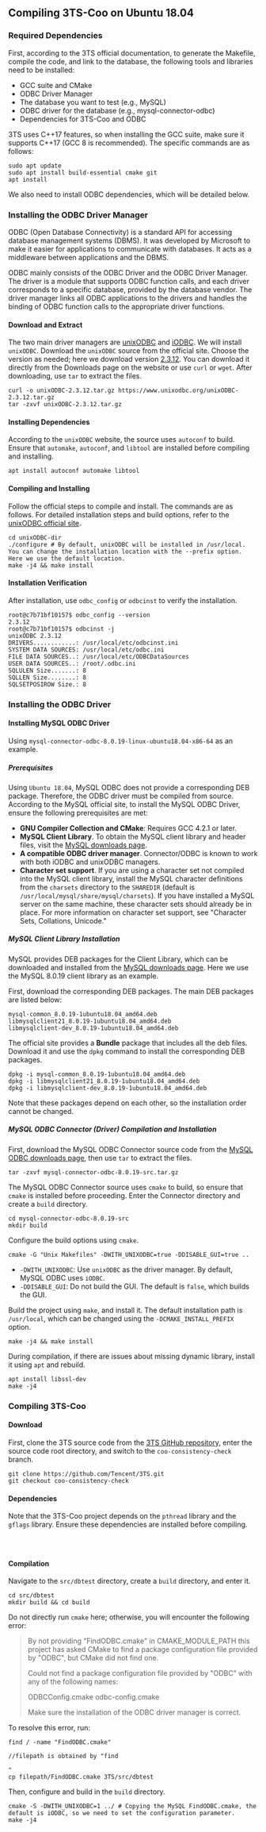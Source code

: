 ## Compiling 3TS-Coo on Ubuntu 18.04

### Required Dependencies

First, according to the 3TS official documentation, to generate the Makefile, compile the code, and link to the database, the following tools and libraries need to be installed:

- GCC suite and CMake
- ODBC Driver Manager
- The database you want to test (e.g., MySQL)
- ODBC driver for the database (e.g., mysql-connector-odbc)
- Dependencies for 3TS-Coo and ODBC

3TS uses C++17 features, so when installing the GCC suite, make sure it supports C++17 (GCC 8 is recommended). The specific commands are as follows:

```shell
sudo apt update
sudo apt install build-essential cmake git
apt install 
```

We also need to install ODBC dependencies, which will be detailed below.

### Installing the ODBC Driver Manager

ODBC (Open Database Connectivity) is a standard API for accessing database management systems (DBMS). It was developed by Microsoft to make it easier for applications to communicate with databases. It acts as a middleware between applications and the DBMS.

ODBC mainly consists of the ODBC Driver and the ODBC Driver Manager. The driver is a module that supports ODBC function calls, and each driver corresponds to a specific database, provided by the database vendor. The driver manager links all ODBC applications to the drivers and handles the binding of ODBC function calls to the appropriate driver functions.

#### Download and Extract

The two main driver managers are [unixODBC](https://www.unixodbc.org/) and [iODBC](https://www.iodbc.org/dataspace/doc/iodbc/wiki/iodbcWiki/WelcomeVisitors). We will install `unixODBC`. Download the `unixODBC` source from the official site. Choose the version as needed; here we download version [2.3.12](https://www.unixodbc.org/unixODBC-2.3.12.tar.gz). You can download it directly from the Downloads page on the website or use `curl` or `wget`. After downloading, use `tar` to extract the files.

```shell
curl -o unixODBC-2.3.12.tar.gz https://www.unixodbc.org/unixODBC-2.3.12.tar.gz
tar -zxvf unixODBC-2.3.12.tar.gz
```

#### Installing Dependencies

According to the `unixODBC` website, the source uses `autoconf` to build. Ensure that `automake`, `autoconf`, and `libtool` are installed before compiling and installing.

```shell
apt install autoconf automake libtool
```

#### Compiling and Installing

Follow the official steps to compile and install. The commands are as follows. For detailed installation steps and build options, refer to the [unixODBC official site](https://www.unixodbc.org/).

```shell
cd unixODBC-dir
./configure # By default, unixODBC will be installed in /usr/local. You can change the installation location with the --prefix option. Here we use the default location.
make -j4 && make install
```

#### Installation Verification

After installation, use `odbc_config` or `odbcinst` to verify the installation.

```shell
root@c7b71bf10157$ odbc_config --version
2.3.12
root@c7b71bf10157$ odbcinst -j
unixODBC 2.3.12
DRIVERS............: /usr/local/etc/odbcinst.ini
SYSTEM DATA SOURCES: /usr/local/etc/odbc.ini
FILE DATA SOURCES..: /usr/local/etc/ODBCDataSources
USER DATA SOURCES..: /root/.odbc.ini
SQLULEN Size.......: 8
SQLLEN Size........: 8
SQLSETPOSIROW Size.: 8
```

### Installing the ODBC Driver

#### Installing MySQL ODBC Driver

Using `mysql-connector-odbc-8.0.19-linux-ubuntu18.04-x86-64` as an example.

##### Prerequisites

Using `Ubuntu 18.04`, MySQL ODBC does not provide a corresponding DEB package. Therefore, the ODBC driver must be compiled from source. According to the MySQL official site, to install the MySQL ODBC Driver, ensure the following prerequisites are met:

* **GNU Compiler Collection and CMake**: Requires GCC 4.2.1 or later.
* **MySQL Client Library**. To obtain the MySQL client library and header files, visit the [MySQL downloads page](https://dev.mysql.com/downloads/).
* **A compatible ODBC driver manager**. Connector/ODBC is known to work with both iODBC and unixODBC managers.
* **Character set support**. If you are using a character set not compiled into the MySQL client library, install the MySQL character definitions from the `charsets` directory to the `SHAREDIR` (default is `/usr/local/mysql/share/mysql/charsets`). If you have installed a MySQL server on the same machine, these character sets should already be in place. For more information on character set support, see "Character Sets, Collations, Unicode."

##### MySQL Client Library Installation

MySQL provides DEB packages for the Client Library, which can be downloaded and installed from the [MySQL downloads page](https://downloads.mysql.com/archives/community/). Here we use the MySQL 8.0.19 client library as an example.

First, download the corresponding DEB packages. The main DEB packages are listed below:

```shell
mysql-common_8.0.19-1ubuntu18.04_amd64.deb
libmysqlclient21_8.0.19-1ubuntu18.04_amd64.deb 
libmysqlclient-dev_8.0.19-1ubuntu18.04_amd64.deb
```

The official site provides a **Bundle** package that includes all the deb files. Download it and use the `dpkg` command to install the corresponding DEB packages.

```shell
dpkg -i mysql-common_8.0.19-1ubuntu18.04_amd64.deb
dpkg -i libmysqlclient21_8.0.19-1ubuntu18.04_amd64.deb 
dpkg -i libmysqlclient-dev_8.0.19-1ubuntu18.04_amd64.deb
```

Note that these packages depend on each other, so the installation order cannot be changed.

##### MySQL ODBC Connector (Driver) Compilation and Installation

First, download the MySQL ODBC Connector source code from the [MySQL ODBC downloads page](https://downloads.mysql.com/archives/c-odbc/), then use `tar` to extract the files.

```shell
tar -zxvf mysql-connector-odbc-8.0.19-src.tar.gz
```

The MySQL ODBC Connector source uses `cmake` to build, so ensure that `cmake` is installed before proceeding. Enter the Connector directory and create a `build` directory.

```shell
cd mysql-connector-odbc-8.0.19-src
mkdir build
```

Configure the build options using `cmake`.

```shell
cmake -G "Unix Makefiles" -DWITH_UNIXODBC=true -DDISABLE_GUI=true ..
```

* `-DWITH_UNIXODBC`: Use `unixODBC` as the driver manager. By default, MySQL ODBC uses `iODBC`.
* `-DDISABLE_GUI`: Do not build the GUI. The default is `false`, which builds the GUI.

Build the project using `make`, and install it. The default installation path is `/usr/local`, which can be changed using the `-DCMAKE_INSTALL_PREFIX` option.

```shell
make -j4 && make install
```

During compilation, if there are issues about missing dynamic library, install it using `apt` and rebuild.

```shell
apt install libssl-dev
make -j4
```

### Compiling 3TS-Coo

#### Download

First, clone the 3TS source code from the [3TS GitHub repository](https://github.com/Tencent/3TS.git), enter the source code root directory, and switch to the `coo-consistency-check` branch.

```shell
git clone https://github.com/Tencent/3TS.git
git checkout coo-consistency-check
```

#### Dependencies

Note that the 3TS-Coo project depends on the `pthread` library and the `gflags` library. Ensure these dependencies are installed before compiling.

~~~ shell

    

 ~~~

#### Compilation

Navigate to the `src/dbtest` directory, create a `build` directory, and enter it.

```shell
cd src/dbtest
mkdir build && cd build
```

Do not directly run `cmake` here; otherwise, you will encounter the following error:

> By not providing "FindODBC.cmake" in CMAKE_MODULE_PATH this project has
> asked CMake to find a package configuration file provided by "ODBC", but
> CMake did not find one.
>
> Could not find a package configuration file provided by "ODBC" with any of
> the following names:
>
> ODBCConfig.cmake
> odbc-config.cmake
>
> Make sure the installation of the ODBC driver manager is correct.

To resolve this error, run:

```shell
find / -name "FindODBC.cmake"

//filepath is obtained by "find

"
cp filepath/FindODBC.cmake 3TS/src/dbtest
```

Then, configure and build in the `build` directory.

```shell
cmake -S -DWITH_UNIXODBC=1 ../ # Copying the MySQL FindODBC.cmake, the default is iODBC, so we need to set the configuration parameter.
make -j4
```
